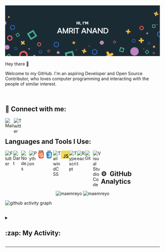 ![Amrit's GitHub Banner](./assets/Header.png)


Hey there 👋


Welcome to my GitHub. I'm an aspiring Developer and Open Source Contributor, who loves computer programming and interacting with the people of similar interest.

<br>

## 🔗 Connect with me:

<a href="mailto:amritanand.dev.github@gmail.com"><img align="left" alt="Mail" width="28px" src="https://ssl.gstatic.com/ui/v1/icons/mail/rfr/gmail.ico" /></a>
<a href="https://twitter.com/galahad42_"><img align="left" alt="Twitter" width="28px" src="https://abs.twimg.com/responsive-web/client-web/icon-ios.b1fc7275.png" /></a>
</br>
<br>

## Languages and Tools I Use:

[<img align="left" alt="Flutter" width="26px" src="https://storage.googleapis.com/cms-storage-bucket/4fd5520fe28ebf839174.svg" />](https://flutter.dev/)
[<img align="left" alt="Dart" width="26px" src="https://upload.wikimedia.org/wikipedia/commons/c/c6/Dart_logo.png" />](https://dart.dev/)
[<img align="left" alt="Node.js" width="26px" src="https://nodejs.org/static/images/favicons/favicon-32x32.png" />](https://nodejs.org)
[<img align="left" alt="Python" width="26px" src="https://www.python.org/static/favicon.ico" />](https://python.org)
[<img align="left" alt="HTML5" width="26px" src="https://raw.githubusercontent.com/github/explore/80688e429a7d4ef2fca1e82350fe8e3517d3494d/topics/html/html.png" />](https://developer.mozilla.org/en/docs/Web/HTML)
[<img align="left" alt="CSS3" width="26px" src="https://raw.githubusercontent.com/github/explore/80688e429a7d4ef2fca1e82350fe8e3517d3494d/topics/css/css.png" />](https://developer.mozilla.org/en/docs/Web/CSS)
[<img align="left" alt="TailwindCSS" width="26px" src="https://tailwindcss.com/favicons/favicon-32x32.png?v=3" />](https://tailwindcss.com/)
[<img align="left" alt="JavaScript" width="26px" src="https://raw.githubusercontent.com/github/explore/80688e429a7d4ef2fca1e82350fe8e3517d3494d/topics/javascript/javascript.png" />](https://developer.mozilla.org/en/docs/Web/JavaScript)
[<img align="left" alt="Typescript" width="26px" src="https://www.typescriptlang.org/favicon-32x32.png?v=8944a05a8b601855de116c8a56d3b3ae" />](https://typescriptlang.org)
[<img align="left" alt="React" width="26px" src="https://reactjs.org/favicon.ico" />](https://reactjs.org/)
[<img align="left" alt="Git" width="26px" src="https://git-scm.com/favicon.ico" />](https://git-scm.com/)
[<img align="left" alt="Visual Studio Code" width="26px" src="https://code.visualstudio.com/favicon.ico" />](https://code.visualstudio.com/)
<br />
<br>


## ⚙️ &nbsp;GitHub Analytics
<p align = "center">

<p align="center"><img src="https://github-readme-stats.vercel.app/api?username=galahad42&theme=dracula&show_icons=true" alt="maemreyo" width="400" />
<img src="http://github-readme-streak-stats.herokuapp.com?user=galahad42&theme=dracula&hide_border=false" alt="maemreyo" width="400" />
</p>



![github activity graph](https://github-readme-activity-graph.cyclic.app/graph?username=galahad42&theme=dracula&layout=compact&title_color=FF69B4&hide_border=true&area=true)
</div>
<br>

<details>
  <summary><h2> :zap: My Activity:</h2></summary>
<!--START_SECTION:waka-->
<!--END_SECTION:waka-->
  
</details>


---
<br>
